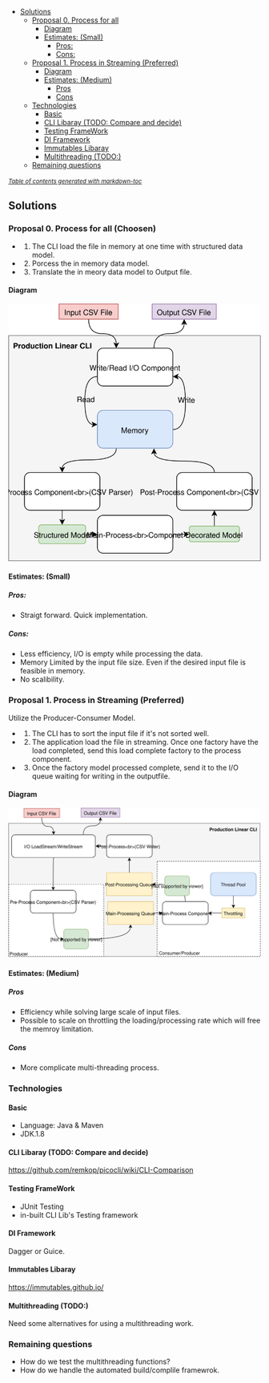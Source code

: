 - [Solutions](#solutions)
  * [Proposal 0. Process for all](#proposal-0-process-for-all)
    + [Diagram](#diagram)
    + [Estimates: (Small)](#estimates---small-)
      - [Pros:](#pros-)
      - [Cons:](#cons-)
  * [Proposal 1. Process in Streaming (Preferred)](#proposal-1-process-in-streaming--preferred-)
    + [Diagram](#diagram-1)
    + [Estimates: (Medium)](#estimates---medium-)
      - [Pros](#pros)
      - [Cons](#cons)
  * [Technologies](#technologies)
    + [Basic](#basic)
    + [CLI Libaray (TODO: Compare and decide)](#cli-libaray--todo--compare-and-decide-)
    + [Testing FrameWork](#testing-framework)
    + [DI Framework](#di-framework)
    + [Immutables Libaray](#immutables-libaray)
    + [Multithreading (TODO:)](#multithreading--todo--)
  * [Remaining questions](#remaining-questions)

<small><i><a href='http://ecotrust-canada.github.io/markdown-toc/'>Table of contents generated with markdown-toc</a></i></small>

## Solutions

### Proposal 0. Process for all (Choosen)
* 1. The CLI load the file in memory at one time with structured data model.
* 2. Porcess the in memory data model.
* 3. Translate the in meory data model to Output file.

#### Diagram

<p align="left">
  <img src="https://github.com/yuejoo/demo/blob/master/docs/Solution-0.svg">
</p>

#### Estimates: (Small)
##### Pros:
* Straigt forward. Quick implementation.

##### Cons:
* Less efficiency, I/O is empty while processing the data.
* Memory Limited by the input file size. Even if the desired input file is feasible in memory.
* No scalibility.

### Proposal 1. Process in Streaming (Preferred)
Utilize the Producer-Consumer Model.
* 1. The CLI has to sort the input file if it's not sorted well.
* 2. The application load the file in streaming. Once one factory have the load completed, send this load complete factory to the process component.
* 3. Once the factory model processed complete, send it to the I/O queue waiting for writing in the outputfile.

#### Diagram
<p align="left">
  <img src="https://github.com/yuejoo/demo/blob/master/docs/Solution-1.svg">
</p>

#### Estimates: (Medium)
##### Pros
* Efficiency while solving large scale of input files.
* Possible to scale on throttling the loading/processing rate which will free the memroy limitation.
##### Cons
* More complicate multi-threading process.

### Technologies
#### Basic
* Language: Java & Maven
* JDK.1.8
#### CLI Libaray (TODO: Compare and decide)
https://github.com/remkop/picocli/wiki/CLI-Comparison
#### Testing FrameWork
* JUnit Testing
* in-built CLI Lib's Testing framework
#### DI Framework
Dagger or Guice.
#### Immutables Libaray
https://immutables.github.io/
#### Multithreading (TODO:)
Need some alternatives for using a multithreading work.


### Remaining questions
* How do we test the multithreading functions?
* How do we handle the automated build/complile framewrok.
